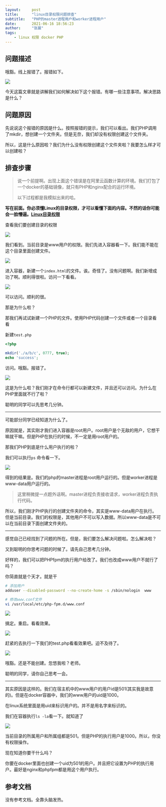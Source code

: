 ```yaml
---
layout:     post
title:      "linux目录权限问题排查"
subtitle:   "PHP的master进程用户和worker进程用户"
date:       2021-06-16 18:56:23
author:     "张晨"
tags:
    - linux 权限 docker PHP
---
```




## 问题描述

哦豁。线上报错了。报错如下。

![](https://tva1.sinaimg.cn/large/008i3skNgy1gregt33z3vj31ji0fi778.jpg)

今天这篇文章就是讲解我们如何解决如下这个报错。有哪一些注意事项。解决思路是什么？



## 问题原因

先说说这个报错的原因是什么。按照报错的提示，我们可以看出。我们PHP调用了mkdir，想创建一个文件夹。但是无奈，我们却没有权限创建这个文件夹。

所以，这是什么原因啦？我们为什么没有权限创建这个文件夹啦？我要怎么样才可以创建啦？



## 排查步骤

> 说一个前提啊。出现上面这个错误是在阿里云函数计算的环境。我们打包了一个docker的基础镜像，就只有PHP和nginx配合的运行环境。
>
> 以下过程都是我模拟出来的哈。

**写在前面。你必须懂Linux的目录权限，才可以看懂下面的内容。不然的话你可能会一脸懵逼。[Linux目录权限](http://www.baidu.com)**

查看我们要创建目录的权限

![](https://tva1.sinaimg.cn/large/008i3skNgy1grkd9vpenaj30b7027glp.jpg)

我们看到。当前目录是www用户的权限。我们先进入容器看一下。我们能不能在这个目录里面创建文件。

![](https://tva1.sinaimg.cn/large/008i3skNgy1grkdkqdrqrj30jb02d0st.jpg)

进入容器，新建一个`index.html`的文件。诶。奇怪了。没有问题啊。我们新增成功了啊。顺利得很啦。访问一下看看。

![](https://tva1.sinaimg.cn/large/008i3skNgy1grkdm0wttvj30fb05awel.jpg)

可以访问。顺利的很。

那是为什么啦？

那我们再试试新建一个PHP的文件。使用PHP代码创建一个文件或者一个目录看看

新建`test.php`

```php
<?php

mkdir('./a/b/c', 0777, true);
echo 'success';
```

访问。哦豁。报错了。

![](https://tva1.sinaimg.cn/large/008i3skNgy1grkdoh63t0j30gd06xt90.jpg)

这是为什么啦？我们刚才在命令行都可以新建文件，并且还可以访问。为什么在PHP里面就不行了啦？



聪明的同学可以先思考几分钟。

---

可能部分同学已经知道为什么了。

原因就是，其实刚才我们进入容器是root用户。root用户是个无敌的用户，它想干嘛就干嘛。但是PHP在执行的时候，不一定是用root用户的。

那我们PHP到底是什么用户执行的啦？

我们可以执行`ps` 命令看一下。

![](https://tva1.sinaimg.cn/large/008i3skNgy1grkdz9v4yzj30i5062mxq.jpg)

得到的结果是。我们的php的master进程是root用户运行的。但是worker进程是www-data用户运行的。

> 这里稍微提一点题外话啊。master进程负责接收请求，worker进程负责执行代码。

所以，我们刚才PHP执行的创建文件夹的命令，其实是www-data用户在执行。但是当前目录。我们的权限是，其他用户不可以写入数据。所以www-data是不可以在当前目录下面创建文件夹的。



----

感觉自己已经找到了问题的所在。但是，我们要怎么解决问题啦。怎么解决啦？

又到聪明的你思考问题的时候了。请先自己思考几分钟。

好样的，我们可以把PHPfpm的执行用户给改了。我们也改成www用户不就行了吗？

你简直就是个天才。就是干

```sh
# 添加用户
adduser --disabled-password --no-create-home -s /sbin/nologin  www

# 修改www.conf文件
vi /usr/local/etc/php-fpm.d/www.conf
```

![](https://tva1.sinaimg.cn/large/008i3skNgy1grkecgbia9j30l30ppdjp.jpg)

搞定。重启。看看效果。

![](https://tva1.sinaimg.cn/large/008i3skNgy1grkejdqoqsj30j1067750.jpg)

赶紧的去执行一下我们的test.php看看效果吧。迫不及待了。

![](https://tva1.sinaimg.cn/large/008i3skNgy1grkdoh63t0j30gd06xt90.jpg)

哦豁。还是不能创建。忽悠我啦？老师。



聪明的同学，请你自己思考一会。

----

其实原因是这样的。我们在宿主机中的www用户的用户id是501(其实我是故意的)。但是在docker容器中，我们的www用户的uid是1000。

在linux系统里面是用uid来标识用户的。并不是用名字来标识的。

我们在容器执行`ls -la`看一下。就知道了

![](https://tva1.sinaimg.cn/large/008i3skNgy1grkeublybcj30fy03ydg3.jpg)



当前目录的所属用户和所属组都是501。但是PHP的执行用户是1000。所以，你没有权限操作。



现在知道你要干什么吗？

你要在docker里面也创建一个uid为501的用户。并且把它设置为PHP的执行用户。最好是nginx和phpfpm都是用这个用户执行。





## 参考文档

没有参考文档。全靠头脑发热。